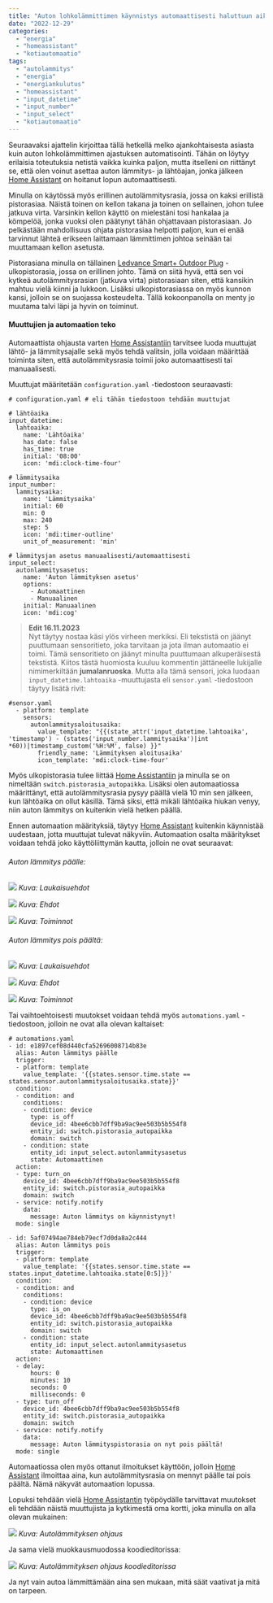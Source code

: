 ```yaml
---
title: "Auton lohkolämmittimen käynnistys automaattisesti haluttuun aikaan"
date: "2022-12-29"
categories: 
  - "energia"
  - "homeassistant"
  - "kotiautomaatio"
tags: 
  - "autolammitys"
  - "energia"
  - "energiankulutus"
  - "homeassistant"
  - "input_datetime"
  - "input_number"
  - "input_select"
  - "kotiautomaatio"
---
```


Seuraavaksi ajattelin kirjoittaa tällä hetkellä melko ajankohtaisesta asiasta kuin auton lohkolämmittimen ajastuksen automatisointi. Tähän on löytyy erilaisia toteutuksia netistä vaikka kuinka paljon, mutta itselleni on riittänyt se, että olen voinut asettaa auton lämmitys- ja lähtöajan, jonka jälkeen [Home Assistant](https://www.home-assistant.io/) on hoitanut lopun automaattisesti.

Minulla on käytössä myös erillinen autolämmitysrasia, jossa on kaksi erillistä pistorasiaa. Näistä toinen on kellon takana ja toinen on sellainen, johon tulee jatkuva virta. Varsinkin kellon käyttö on mielestäni tosi hankalaa ja kömpelöä, jonka vuoksi olen päätynyt tähän ohjattavaan pistorasiaan. Jo pelkästään mahdollisuus ohjata pistorasiaa helpotti paljon, kun ei enää tarvinnut lähteä erikseen laittamaan lämmittimen johtoa seinään tai muuttamaan kellon asetusta.

Pistorasiana minulla on tällainen [Ledvance Smart+ Outdoor Plug](https://hintaseuranta.fi/lyhdyt-ja-ulkovalaisimet/ledvance-smart-plus-outdoor-plug-eu-zigbee/8626997) [](https://www.proshop.fi/Smart-Home-Aelykoti/LEDVANCE-Smart-Outdoor-Plug-EU-Zigbee/2799786)\-ulkopistorasia, jossa on erillinen johto. Tämä on siitä hyvä, että sen voi kytkeä autolämmitysrasian (jatkuva virta) pistorasiaan siten, että kansikin mahtuu vielä kiinni ja lukkoon. Lisäksi ulkopistorasiassa on myös kunnon kansi, jolloin se on suojassa kosteudelta. Tällä kokoonpanolla on menty jo muutama talvi läpi ja hyvin on toiminut.

#### Muuttujien ja automaation teko

Automaattista ohjausta varten [Home Assistantiin](https://www.home-assistant.io/) tarvitsee luoda muuttujat lähtö- ja lämmitysajalle sekä myös tehdä valitsin, jolla voidaan määrittää toiminta siten, että autolämmitysrasia toimii joko automaattisesti tai manuaalisesti.

Muuttujat määritetään `configuration.yaml` -tiedostoon seuraavasti:

```
# configuration.yaml # eli tähän tiedostoon tehdään muuttujat

# lähtöaika
input_datetime:
  lahtoaika:
    name: 'Lähtöaika'
    has_date: false
    has_time: true
    initial: '08:00'
    icon: 'mdi:clock-time-four'

# lämmitysaika
input_number:
  lammitysaika:
    name: 'Lämmitysaika'
    initial: 60
    min: 0
    max: 240
    step: 5
    icon: 'mdi:timer-outline'
    unit_of_measurement: 'min'

# lämmitysjan asetus manuaalisesti/automaattisesti
input_select:
  autonlammitysasetus:
    name: 'Auton lämmityksen asetus'
    options:
      - Automaattinen
      - Manuaalinen
    initial: Manuaalinen
    icon: 'mdi:cog'
```

>**Edit 16.11.2023**  
> Nyt täytyy nostaa käsi ylös virheen merkiksi. Eli tekstistä on jäänyt puuttumaan sensoritieto, joka tarvitaan ja jota ilman automaatio ei toimi. Tämä sensoritieto on jäänyt minulta puuttumaan alkuperäisestä tekstistä. Kiitos tästä huomiosta kuuluu kommentin jättäneelle lukijalle nimimerkiltään **jumalanruoska**. Mutta alla tämä sensori, joka luodaan `input_datetime.lahtoaika` -muuttujasta eli `sensor.yaml` -tiedostoon täytyy lisätä rivit:
```
#sensor.yaml
  - platform: template
    sensors:
      autonlammitysaloitusaika:
        value_template: "{{(state_attr('input_datetime.lahtoaika', 'timestamp') - (states('input_number.lammitysaika')|int *60))|timestamp_custom('%H:%M', false) }}"
        friendly_name: 'Lämmityksen aloitusaika'
        icon_template: 'mdi:clock-time-four'
```

Myös ulkopistorasia tulee liittää [Home Assistantiin](https://www.home-assistant.io/) ja minulla se on nimeltään `switch.pistorasia_autopaikka`. Lisäksi olen automaatiossa määrittänyt, että autolämmitysrasia pysyy päällä vielä 10 min sen jälkeen, kun lähtöaika on ollut käsillä. Tämä siksi, että mikäli lähtöaika hiukan venyy, niin auton lämmitys on kuitenkin vielä hetken päällä.

Ennen automaation määrityksiä, täytyy [Home Assistant](https://www.home-assistant.io/) kuitenkin käynnistää uudestaan, jotta muuttujat tulevat näkyviin. Automaation osalta määritykset voidaan tehdä joko käyttöliittymän kautta, jolloin ne ovat seuraavat:

###### Auton lämmitys päälle:

![](/images/auton-lammityspistorasian-kaynnistys-automaattisesti-haluttuun-aikaan/kuva1.png)
_Kuva: Laukaisuehdot_

![](/images/auton-lammityspistorasian-kaynnistys-automaattisesti-haluttuun-aikaan/kuva2.png)
_Kuva: Ehdot_

![](/images/auton-lammityspistorasian-kaynnistys-automaattisesti-haluttuun-aikaan/kuva3.png)
_Kuva: Toiminnot_

###### Auton lämmitys pois päältä:

![](/images/auton-lammityspistorasian-kaynnistys-automaattisesti-haluttuun-aikaan/kuva4.png)
_Kuva: Laukaisuehdot_

![](/images/auton-lammityspistorasian-kaynnistys-automaattisesti-haluttuun-aikaan/kuva5.webp)
_Kuva: Ehdot_

![](/images/auton-lammityspistorasian-kaynnistys-automaattisesti-haluttuun-aikaan/kuva7.webp)
_Kuva: Toiminnot_

Tai vaihtoehtoisesti muutokset voidaan tehdä myös `automations.yaml` -tiedostoon, jolloin ne ovat alla olevan kaltaiset:

```
# automations.yaml
- id: e1897cef08d440cfa52696008714b83e
  alias: Auton lämmitys päälle
  trigger:
  - platform: template
    value_template: '{{states.sensor.time.state == states.sensor.autonlammitysaloitusaika.state}}'
  condition:
  - condition: and
    conditions:
    - condition: device
      type: is_off
      device_id: 4bee6cbb7dff9ba9ac9ee503b5b554f8
      entity_id: switch.pistorasia_autopaikka
      domain: switch
    - condition: state
      entity_id: input_select.autonlammitysasetus
      state: Automaattinen
  action:
  - type: turn_on
    device_id: 4bee6cbb7dff9ba9ac9ee503b5b554f8
    entity_id: switch.pistorasia_autopaikka
    domain: switch
  - service: notify.notify
    data:
      message: Auton lämmitys on käynnistynyt!
  mode: single

- id: 5af07494ae784eb79ecf7d0da8a2c444
  alias: Auton lämmitys pois
  trigger:
  - platform: template
    value_template: '{{states.sensor.time.state == states.input_datetime.lahtoaika.state[0:5]}}'
  condition:
  - condition: and
    conditions:
    - condition: device
      type: is_on
      device_id: 4bee6cbb7dff9ba9ac9ee503b5b554f8
      entity_id: switch.pistorasia_autopaikka
      domain: switch
    - condition: state
      entity_id: input_select.autonlammitysasetus
      state: Automaattinen
  action:
  - delay:
      hours: 0
      minutes: 10
      seconds: 0
      milliseconds: 0
  - type: turn_off
    device_id: 4bee6cbb7dff9ba9ac9ee503b5b554f8
    entity_id: switch.pistorasia_autopaikka
    domain: switch
  - service: notify.notify
    data:
      message: Auton lämmityspistorasia on nyt pois päältä!
  mode: single
```

Automaatiossa olen myös ottanut ilmoitukset käyttöön, jolloin [Home Assistant](https://www.home-assistant.io/) ilmoittaa aina, kun autolämmitysrasia on mennyt päälle tai pois päältä. Nämä näkyvät automaation lopussa.

Lopuksi tehdään vielä [Home Assistantin](https://www.home-assistant.io/) työpöydälle tarvittavat muutokset eli tehdään näistä muuttujista ja kytkimestä oma kortti, joka minulla on alla olevan mukainen:

![](/images/auton-lammityspistorasian-kaynnistys-automaattisesti-haluttuun-aikaan/kuva8.webp)
_Kuva: Autolämmityksen ohjaus_

Ja sama vielä muokkausmuodossa koodieditorissa:

![](/images/auton-lammityspistorasian-kaynnistys-automaattisesti-haluttuun-aikaan/kuva9.webp)
_Kuva: Autolämmityksen ohjaus koodieditorissa_

Ja nyt vain autoa lämmittämään aina sen mukaan, mitä säät vaativat ja mitä on tarpeen.

